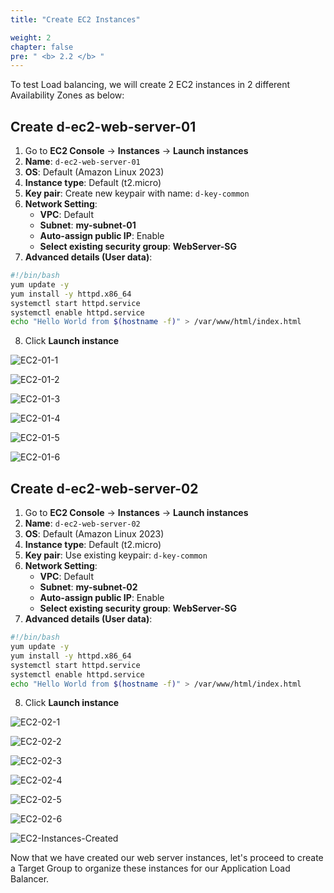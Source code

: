 ```yaml
---
title: "Create EC2 Instances"

weight: 2
chapter: false
pre: " <b> 2.2 </b> "
---
```


To test Load balancing, we will create 2 EC2 instances in 2 different Availability Zones as below:

## Create d-ec2-web-server-01

1. Go to **EC2 Console** → **Instances** → **Launch instances**
2. **Name**: `d-ec2-web-server-01`
3. **OS**: Default (Amazon Linux 2023)
4. **Instance type**: Default (t2.micro)
5. **Key pair**: Create new keypair with name: `d-key-common`
6. **Network Setting**:
   - **VPC**: Default
   - **Subnet**: **my-subnet-01**
   - **Auto-assign public IP**: Enable
   - **Select existing security group**: **WebServer-SG**
7. **Advanced details (User data)**:
```bash
#!/bin/bash
yum update -y
yum install -y httpd.x86_64
systemctl start httpd.service
systemctl enable httpd.service
echo "Hello World from $(hostname -f)" > /var/www/html/index.html
```
8. Click **Launch instance**

![EC2-01-1](/images/2.prerequisite/008-createec2.png)

![EC2-01-2](/images/2.prerequisite/009-createec2.png)

![EC2-01-3](/images/2.prerequisite/010-createec2.png)

![EC2-01-4](/images/2.prerequisite/011-createec2.png)

![EC2-01-5](/images/2.prerequisite/012-createec2.png)

![EC2-01-6](/images/2.prerequisite/013-createec2.png)

## Create d-ec2-web-server-02

1. Go to **EC2 Console** → **Instances** → **Launch instances**
2. **Name**: `d-ec2-web-server-02`
3. **OS**: Default (Amazon Linux 2023)
4. **Instance type**: Default (t2.micro)
5. **Key pair**: Use existing keypair: `d-key-common`
6. **Network Setting**:
   - **VPC**: Default
   - **Subnet**: **my-subnet-02**
   - **Auto-assign public IP**: Enable
   - **Select existing security group**: **WebServer-SG**
7. **Advanced details (User data)**:
```bash
#!/bin/bash
yum update -y
yum install -y httpd.x86_64
systemctl start httpd.service
systemctl enable httpd.service
echo "Hello World from $(hostname -f)" > /var/www/html/index.html
```
8. Click **Launch instance**

![EC2-02-1](/images/2.prerequisite/014-createec2.png)

![EC2-02-2](/images/2.prerequisite/015-createec2.png)

![EC2-02-3](/images/2.prerequisite/016-createec2.png)

![EC2-02-4](/images/2.prerequisite/017-createec2.png)

![EC2-02-5](/images/2.prerequisite/018-createec2.png)

![EC2-02-6](/images/2.prerequisite/019-createec2.png)

![EC2-Instances-Created](/images/2.prerequisite/020-createec2.png)

Now that we have created our web server instances, let's proceed to create a Target Group to organize these instances for our Application Load Balancer.